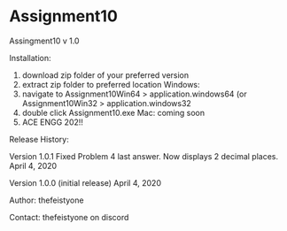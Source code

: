 # Assignment10
Assingment10 v 1.0

Installation:
1) download zip folder of your preferred version
2) extract zip folder to preferred location
Windows:
3) navigate to Assignment10Win64 > application.windows64
	   (or Assignment10Win32 > application.windows32
4) double click Assignment10.exe
Mac:
coming soon
5) ACE ENGG 202!!

Release History:

Version 1.0.1
Fixed Problem 4 last answer. Now displays 2 decimal places.
April 4, 2020

Version 1.0.0 (initial release)
April 4, 2020

Author:
thefeistyone

Contact:
thefeistyone on discord
